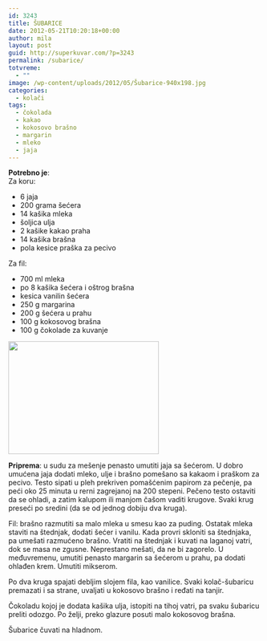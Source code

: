 ```yaml
---
id: 3243
title: ŠUBARICE
date: 2012-05-21T10:20:18+00:00
author: mila
layout: post
guid: http://superkuvar.com/?p=3243
permalink: /subarice/
totvreme:
  - ""
image: /wp-content/uploads/2012/05/Šubarice-940x198.jpg
categories:
  - kolači
tags:
  - čokolada
  - kakao
  - kokosovo brašno
  - margarin
  - mleko
  - jaja
---
```

**Potrebno je**:  
Za koru:

  * 6 jaja
  * 200 grama šećera
  * 14 kašika mleka
  * šoljica ulja
  * 2 kašike kakao praha
  * 14 kašika brašna
  * pola kesice praška za pecivo

Za fil:

  * 700 ml mleka
  * po 8 kašika šećera i oštrog brašna
  * kesica vanilin šećera
  * 250 g margarina
  * 200 g šećera u prahu
  * 100 g kokosovog brašna
  * 100 g čokolade za kuvanje

<img class="alignnone size-medium wp-image-3244" title="Šubarice" src="/wp-content/uploads/2012/05/%C5%A0ubarice-300x225.jpg" alt="" width="300" height="225" /> 

**Priprema**: u sudu za mešenje penasto umutiti jaja sa šećerom. U dobro umućena jaja dodati mleko, ulje i brašno pomešano sa kakaom i praškom za pecivo. Testo sipati u pleh prekriven pomašćenim papirom za pečenje, pa peći oko 25 minuta u rerni zagrejanoj na 200 stepeni. Pečeno testo ostaviti da se ohladi, a zatim kalupom ili manjom čašom vaditi krugove. Svaki krug preseći po sredini (da se od jednog dobiju dva kruga).

Fil: brašno razmutiti sa malo mleka u smesu kao za puding. Ostatak mleka staviti na štednjak, dodati šećer i vanilu. Kada provri skloniti sa štednjaka, pa umešati razmućeno brašno. Vratiti na štednjak i kuvati na laganoj vatri, dok se masa ne zgusne. Neprestano mešati, da ne bi zagorelo. U međuvremenu, umutiti penasto margarin sa šećerom u prahu, pa dodati ohlađen krem. Umutiti mikserom.

Po dva kruga spajati debljim slojem fila, kao vanilice. Svaki kolač-šubaricu premazati i sa strane, uvaljati u kokosovo brašno i ređati na tanjir.

Čokoladu kojoj je dodata kašika ulja, istopiti na tihoj vatri, pa svaku šubaricu preliti odozgo. Po želji, preko glazure posuti malo kokosovog brašna.

Šubarice čuvati na hladnom.